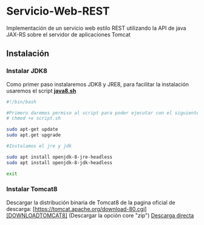 # Servicio-Web-REST
Implementación de un servicio web estilo REST utilizando la API de java JAX-RS sobre el servidor de aplicaciones Tomcat

## __Instalación__

### __Instalar JDK8__
Como primer paso instalaremos JDK8 y JRE8, para facilitar la instalación usaremos el script [**java8.sh**][DOWNLOADJAVA8]

```bash
#!/bin/bash

#Primero daremos permiso al script para poder ejecutar con el siguiente comando
# chmod +x script.sh

sudo apt-get update
sudo apt.get upgrade

#Instalamos el jre y jdk

sudo apt install openjdk-8-jre-headless
sudo apt install openjdk-8-jdk-headless

exit
```

### __Instalar Tomcat8__
Descargar la distribución binaria de Tomcat8 de la pagina oficial de descarga: [https://tomcat.apache.org/download-80.cgi][DOWNLOADTOMCAT8] (Descargar la opción core "zip") [Descarga directa][DOWNLOADTOMCAT8DIRECT]



<!-- Enlaces requeridos por el Readme -->
[DOWNLOADJAVA8]: https://github.com/Caiuss24001000/Servicio-Web-REST/blob/main/java8.sh "script java8.sh"
[DOWNLOADTOMCAT8DIRECT]: https://dlcdn.apache.org/tomcat/tomcat-8/v8.5.77/bin/apache-tomcat-8.5.77.zip "Download Tomcat8.zip"
[DOWNLOADTOMCAT8]: https://tomcat.apache.org/download-80.cgi "Tomcat8"
